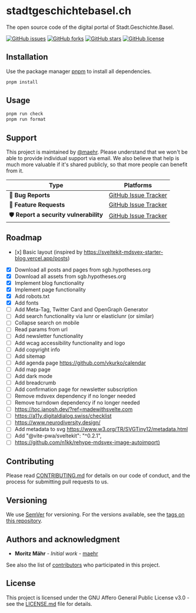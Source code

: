 # stadtgeschichtebasel.ch

The open source code of the digital portal of Stadt.Geschichte.Basel.

[![GitHub issues](https://img.shields.io/github/issues/Stadt-Geschichte-Basel/stadtgeschichtebasel.ch.svg)](https://github.com/Stadt-Geschichte-Basel/stadtgeschichtebasel.ch/issues)
[![GitHub forks](https://img.shields.io/github/forks/Stadt-Geschichte-Basel/stadtgeschichtebasel.ch.svg)](https://github.com/Stadt-Geschichte-Basel/stadtgeschichtebasel.ch/network)
[![GitHub stars](https://img.shields.io/github/stars/Stadt-Geschichte-Basel/stadtgeschichtebasel.ch.svg)](https://github.com/Stadt-Geschichte-Basel/stadtgeschichtebasel.ch/stargazers)
[![GitHub license](https://img.shields.io/github/license/Stadt-Geschichte-Basel/stadtgeschichtebasel.ch.svg)](https://github.com/Stadt-Geschichte-Basel/stadtgeschichtebasel.ch/blob/main/LICENSE.md)

## Installation

Use the package manager [pnpm](https://pnpm.io/installation) to install all dependencies.

```bash
pnpm install
```

## Usage

```bash
pnpm run check
pnpm run format
```

## Support

This project is maintained by [@maehr](https://github.com/maehr). Please understand that we won't be able to provide individual support via email. We also believe that help is much more valuable if it's shared publicly, so that more people can benefit from it.

| Type                                  | Platforms                                                                                        |
| ------------------------------------- | ------------------------------------------------------------------------------------------------ |
| 🚨 **Bug Reports**                    | [GitHub Issue Tracker](https://github.com/Stadt-Geschichte-Basel/stadtgeschichtebasel.ch/issues) |
| 🎁 **Feature Requests**               | [GitHub Issue Tracker](https://github.com/Stadt-Geschichte-Basel/stadtgeschichtebasel.ch/issues) |
| 🛡 **Report a security vulnerability** | [GitHub Issue Tracker](https://github.com/Stadt-Geschichte-Basel/stadtgeschichtebasel.ch/issues) |

## Roadmap

- [x] Basic layout (inspired by <https://sveltekit-mdsvex-starter-blog.vercel.app/posts>)
- [x] Download all posts and pages from sgb.hypotheses.org
- [x] Download all assets from sgb.hypotheses.org
- [x] Implement blog functionality
- [x] Implement page functionality
- [x] Add robots.txt
- [x] Add fonts
- [ ] Add Meta-Tag, Twitter Card and OpenGraph Generator
- [ ] Add search functionality via lunr or elasticlunr (or similar)
- [ ] Collapse search on mobile
- [ ] Read params from url
- [ ] Add newsletter functionality
- [ ] Add wcag accessibility functionality and logo
- [ ] Add copyright info
- [ ] Add sitemap
- [ ] Add agenda page <https://github.com/vkurko/calendar>
- [ ] Add map page
- [ ] Add dark mode
- [ ] Add breadcrumb
- [ ] Add confirmation page for newsletter subscription
- [ ] Remove mdsvex dependency if no longer needed
- [ ] Remove turndown dependency if no longer needed
- [ ] <https://toc.janosh.dev/?ref=madewithsvelte.com>
- [ ] <https://a11y.digitaldialog.swiss/checklist>
- [ ] <https://www.neurodiversity.design/>
- [ ] Add metadata to svg <https://www.w3.org/TR/SVGTiny12/metadata.html>
- [ ] Add "@vite-pwa/sveltekit": "^0.2.1",
- [ ] <https://github.com/n1kk/rehype-mdsvex-image-autoimport)>

## Contributing

Please read [CONTRIBUTING.md](CONTRIBUTING.md) for details on our code of conduct, and the process for submitting pull requests to us.

## Versioning

We use [SemVer](http://semver.org/) for versioning. For the versions available, see the [tags on this repository](https://github.com/Stadt-Geschichte-Basel/stadtgeschichtebasel.ch/tags).

## Authors and acknowledgment

- **Moritz Mähr** - _Initial work_ - [maehr](https://github.com/maehr)

See also the list of [contributors](https://github.com/Stadt-Geschichte-Basel/stadtgeschichtebasel.ch/graphs/contributors) who participated in this project.

## License

This project is licensed under the GNU Affero General Public License v3.0 - see the [LICENSE.md](LICENSE.md) file for details.
